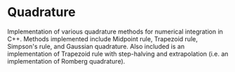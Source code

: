 # Quadrature
Implementation of various quadrature methods for numerical integration in C++.
Methods implemented include Midpoint rule, Trapezoid rule, Simpson's rule, and Gaussian quadrature.
Also included is an implementation of Trapezoid rule with step-halving and extrapolation (i.e. an implementation of Romberg quadrature).
